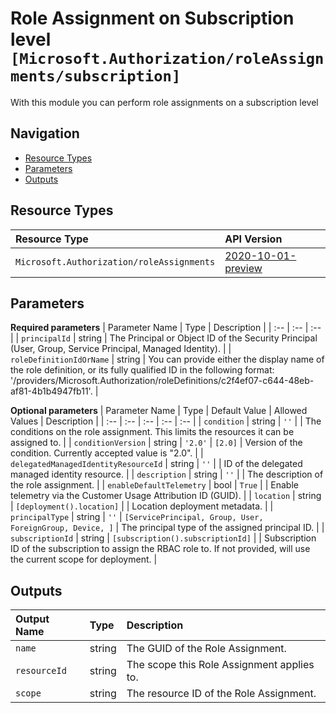 # Role Assignment on Subscription level `[Microsoft.Authorization/roleAssignments/subscription]`

With this module you can perform role assignments on a subscription level

## Navigation

- [Resource Types](#Resource-Types)
- [Parameters](#Parameters)
- [Outputs](#Outputs)

## Resource Types

| Resource Type                             | API Version                                                                                                                       |
| :---------------------------------------- | :-------------------------------------------------------------------------------------------------------------------------------- |
| `Microsoft.Authorization/roleAssignments` | [2020-10-01-preview](https://docs.microsoft.com/en-us/azure/templates/Microsoft.Authorization/2020-10-01-preview/roleAssignments) |

## Parameters

**Required parameters**
| Parameter Name | Type | Description |
| :-- | :-- | :-- |
| `principalId` | string | The Principal or Object ID of the Security Principal (User, Group, Service Principal, Managed Identity). |
| `roleDefinitionIdOrName` | string | You can provide either the display name of the role definition, or its fully qualified ID in the following format: '/providers/Microsoft.Authorization/roleDefinitions/c2f4ef07-c644-48eb-af81-4b1b4947fb11'. |

**Optional parameters**
| Parameter Name | Type | Default Value | Allowed Values | Description |
| :-- | :-- | :-- | :-- | :-- |
| `condition` | string | `''` | | The conditions on the role assignment. This limits the resources it can be assigned to. |
| `conditionVersion` | string | `'2.0'` | `[2.0]` | Version of the condition. Currently accepted value is "2.0". |
| `delegatedManagedIdentityResourceId` | string | `''` | | ID of the delegated managed identity resource. |
| `description` | string | `''` | | The description of the role assignment. |
| `enableDefaultTelemetry` | bool | `True` | | Enable telemetry via the Customer Usage Attribution ID (GUID). |
| `location` | string | `[deployment().location]` | | Location deployment metadata. |
| `principalType` | string | `''` | `[ServicePrincipal, Group, User, ForeignGroup, Device, ]` | The principal type of the assigned principal ID. |
| `subscriptionId` | string | `[subscription().subscriptionId]` | | Subscription ID of the subscription to assign the RBAC role to. If not provided, will use the current scope for deployment. |

## Outputs

| Output Name  | Type   | Description                                |
| :----------- | :----- | :----------------------------------------- |
| `name`       | string | The GUID of the Role Assignment.           |
| `resourceId` | string | The scope this Role Assignment applies to. |
| `scope`      | string | The resource ID of the Role Assignment.    |
